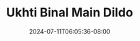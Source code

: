 --- 
title: "Ukhti Binal Main Dildo"
description: "    Ukhti Binal Main Dildo ig   baru"
date: 2024-07-11T06:05:36-08:00
file_code: "k95xygz2rgz9"
draft: false
cover: "71rr20ihng0sj2wx.jpg"
tags: ["Ukhti", "Binal", "Main", "Dildo", "bokep-indo", "bokep-viral", "bokep-ig"]
length: 140
fld_id: "1391199"
foldername: ".RARAHUKHTIHIJAB35Video"
categories: [".RARAHUKHTIHIJAB35Video"]
views: 55
---